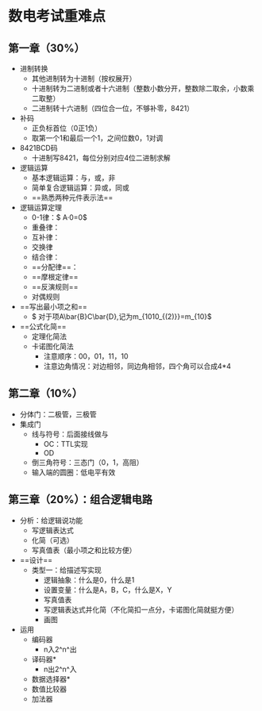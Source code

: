 # 数电考试重难点

## 第一章（30%）

- 进制转换
  - 其他进制转为十进制（按权展开）
  - 十进制转为二进制或者十六进制（整数小数分开，整数除二取余，小数乘二取整）
  - 二进制转十六进制（四位合一位，不够补零，8421）
- 补码
  - 正负标首位（0正1负）
  - 取第一个1和最后一个1，之间位数0，1对调
- 8421BCD码
  - 十进制写8421，每位分别对应4位二进制求解
- 逻辑运算
  - 基本逻辑运算：与，或，非
  - 简单复合逻辑运算：异或，同或
  - ==熟悉两种元件表示法==
- 逻辑运算定理
  - 0-1律：$ A·0=0$
  - 重叠律：
  - 互补律：
  - 交换律
  - 结合律：
  - ==分配律==：
  - ==摩根定律==
  - ==反演规则==
  - 对偶规则
- ==写出最小项之和==
  - $ 对于项A\bar{B}C\bar{D},记为m_{1010_{(2)}}=m_{10}$
- ==公式化简==
  - 定理化简法
  - 卡诺图化简法
    - 注意顺序：00，01，11，10
    - 注意边角情况：对边相邻，同边角相邻，四个角可以合成4*4

## 第二章（10%）

- 分体门：二极管，三极管
- 集成门
  - 线与符号：后面接线做与
    - OC：TTL实现
    - OD
  - 倒三角符号：三态门（0，1，高阻）
  - 输入端的圆圈：低电平有效

## 第三章（20%）：组合逻辑电路

- 分析：给逻辑说功能
  - 写逻辑表达式
  - 化简（可选）
  - 写真值表（最小项之和比较方便）
- ==设计==
  - 类型一：给描述写实现
    - 逻辑抽象：什么是0，什么是1
    - 设置变量：什么是A，B，C，什么是X，Y
    - 写真值表
    - 写逻辑表达式并化简（不化简扣一点分，卡诺图化简就挺方便）
    - 画图
- 运用
  - 编码器
    - n入2^n^出
  - 译码器\*
    - n出2^n^入
  - 数据选择器\*
  - 数值比较器
  - 加法器